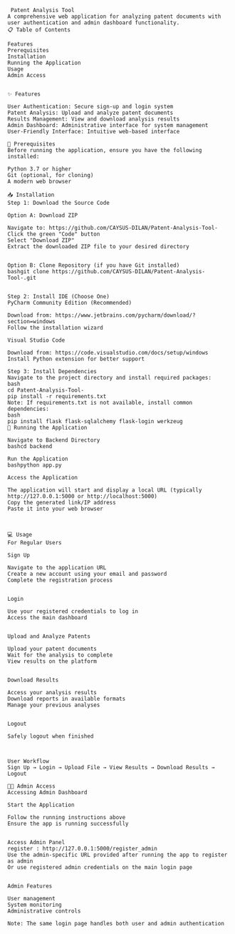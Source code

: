      Patent Analysis Tool
    A comprehensive web application for analyzing patent documents with user authentication and admin dashboard functionality.
    📋 Table of Contents

    Features
    Prerequisites
    Installation
    Running the Application
    Usage
    Admin Access
   

    ✨ Features
    
    User Authentication: Secure sign-up and login system
    Patent Analysis: Upload and analyze patent documents
    Results Management: View and download analysis results
    Admin Dashboard: Administrative interface for system management
    User-Friendly Interface: Intuitive web-based interface
    
    🔧 Prerequisites
    Before running the application, ensure you have the following installed:
    
    Python 3.7 or higher
    Git (optional, for cloning)
    A modern web browser
    
    📥 Installation
    Step 1: Download the Source Code
    
    Option A: Download ZIP
    
    Navigate to: https://github.com/CAYSUS-DILAN/Patent-Analysis-Tool-
    Click the green "Code" button
    Select "Download ZIP"
    Extract the downloaded ZIP file to your desired directory

    
    Option B: Clone Repository (if you have Git installed)
    bashgit clone https://github.com/CAYSUS-DILAN/Patent-Analysis-Tool-.git
    
    
    Step 2: Install IDE (Choose One)
    PyCharm Community Edition (Recommended)
    
    Download from: https://www.jetbrains.com/pycharm/download/?section=windows
    Follow the installation wizard
    
    Visual Studio Code
    
    Download from: https://code.visualstudio.com/docs/setup/windows
    Install Python extension for better support
    
    Step 3: Install Dependencies
    Navigate to the project directory and install required packages:
    bash
    cd Patent-Analysis-Tool-
    pip install -r requirements.txt
    Note: If requirements.txt is not available, install common dependencies:
    bash
    pip install flask flask-sqlalchemy flask-login werkzeug
    🚀 Running the Application
    
    Navigate to Backend Directory
    bashcd backend
    
    Run the Application
    bashpython app.py
    
    Access the Application
    
    The application will start and display a local URL (typically http://127.0.0.1:5000 or http://localhost:5000)
    Copy the generated link/IP address
    Paste it into your web browser
    
    
    
    💻 Usage
    For Regular Users
    
    Sign Up
    
    Navigate to the application URL
    Create a new account using your email and password
    Complete the registration process
    
    
    Login
    
    Use your registered credentials to log in
    Access the main dashboard
    
    
    Upload and Analyze Patents
    
    Upload your patent documents
    Wait for the analysis to complete
    View results on the platform
    
    
    Download Results
    
    Access your analysis results
    Download reports in available formats
    Manage your previous analyses
    
    
    Logout
    
    Safely logout when finished
    
    
    
    User Workflow
    Sign Up → Login → Upload File → View Results → Download Results → Logout

    👨‍💼 Admin Access
    Accessing Admin Dashboard
    
    Start the Application
    
    Follow the running instructions above
    Ensure the app is running successfully
    
    
    Access Admin Panel
    register : http://127.0.0.1:5000/register_admin
    Use the admin-specific URL provided after running the app to register as admin 
    Or use registered admin credentials on the main login page
    
    
    Admin Features
    
    User management
    System monitoring
    Administrative controls
    
    Note: The same login page handles both user and admin authentication

